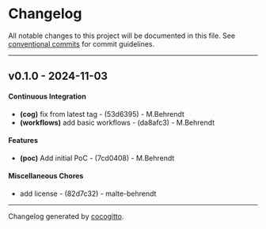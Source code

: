 # Changelog
All notable changes to this project will be documented in this file. See [conventional commits](https://www.conventionalcommits.org/) for commit guidelines.

- - -
## v0.1.0 - 2024-11-03
#### Continuous Integration
- **(cog)** fix from latest tag - (53d6395) - M.Behrendt
- **(workflows)** add basic workflows - (da8afc3) - M.Behrendt
#### Features
- **(poc)** Add initial PoC - (7cd0408) - M.Behrendt
#### Miscellaneous Chores
- add license - (82d7c32) - malte-behrendt

- - -

Changelog generated by [cocogitto](https://github.com/cocogitto/cocogitto).